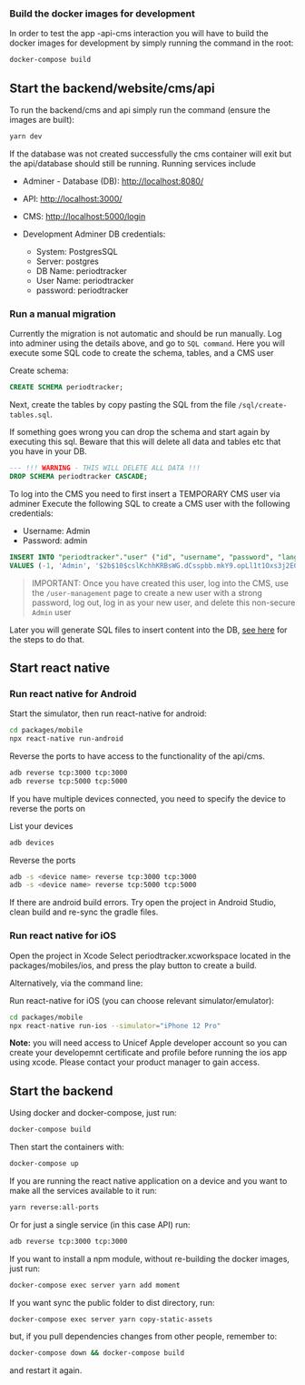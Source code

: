 ### Build the docker images for development

In order to test the app -api-cms interaction you will have to build the docker images for development by simply running the command in the root:

```bash
docker-compose build
```

## Start the backend/website/cms/api

To run the backend/cms and api simply run the command (ensure the images are built):

```bash
yarn dev
```

If the database was not created successfully the cms container will exit but the api/database should still be running.
Running services include

- Adminer - Database (DB): [http://localhost:8080/](http://localhost:8080/)
- API: [http://localhost:3000/](http://localhost:3000/)
- CMS: [http://localhost:5000/login](http://localhost:5000/login)

- Development Adminer DB credentials:

  - System: PostgresSQL
  - Server: postgres
  - DB Name: periodtracker
  - User Name: periodtracker
  - password: periodtracker

### Run a manual migration

Currently the migration is not automatic and should be run manually.
Log into adminer using the details above, and go to `SQL command`. Here you will execute some SQL code to create the schema, tables, and a CMS user

Create schema:

```sql
CREATE SCHEMA periodtracker;
```

Next, create the tables by copy pasting the SQL from the file `/sql/create-tables.sql`.

If something goes wrong you can drop the schema and start again by executing this sql. Beware that this will delete all data and tables etc that you have in your DB.

```sql
--- !!! WARNING - THIS WILL DELETE ALL DATA !!!
DROP SCHEMA periodtracker CASCADE;
```

To log into the CMS you need to first insert a TEMPORARY CMS user via adminer
Execute the following SQL to create a CMS user with the following credentials:

- Username: Admin
- Password: admin

```sql
INSERT INTO "periodtracker"."user" ("id", "username", "password", "lang", "date_created", "type")
VALUES (-1, 'Admin', '$2b$10$cslKchhKRBsWG.dCsspbb.mkY9.opLl1t1Oxs3j2E01/Zm3llW/Rm', 'en', NOW(), 'superAdmin');
```

> IMPORTANT: Once you have created this user, log into the CMS, use the `/user-management` page to create a new user with a strong password, log out, log in as your new user, and delete this non-secure `Admin` user

Later you will generate SQL files to insert content into the DB, [see here](./localisation/setup.md) for the steps to do that.

## Start react native

### Run react native for Android

Start the simulator, then run react-native for android:

```bash
cd packages/mobile
npx react-native run-android
```

Reverse the ports to have access to the functionality of the api/cms.

```bash
adb reverse tcp:3000 tcp:3000
adb reverse tcp:5000 tcp:5000
```

If you have multiple devices connected, you need to specify the device to reverse the ports on

List your devices

```bash
adb devices
```

Reverse the ports

```bash
adb -s <device name> reverse tcp:3000 tcp:3000
adb -s <device name> reverse tcp:5000 tcp:5000
```

If there are android build errors. Try open the project in Android Studio, clean build and re-sync the gradle files.

### Run react native for iOS

Open the project in Xcode
Select periodtracker.xcworkspace located in the packages/mobiles/ios, and press the play button to create a build.

Alternatively, via the command line:

Run react-native for iOS (you can choose relevant simulator/emulator):

```bash
cd packages/mobile
npx react-native run-ios --simulator="iPhone 12 Pro"
```

<strong>Note:</strong> you will need access to Unicef Apple developer account so you can create your developemnt certificate and profile before running the ios app using xcode. Please contact your product manager to gain access.

## Start the backend

Using docker and docker-compose, just run:

```bash
docker-compose build
```

Then start the containers with:

```bash
docker-compose up
```

If you are running the react native application on a device and you want to make all the services available to it run:

```bash
yarn reverse:all-ports
```

Or for just a single service (in this case API) run:

```bash
adb reverse tcp:3000 tcp:3000
```

If you want to install a npm module, without re-building the docker images, just run:

```bash
docker-compose exec server yarn add moment
```

If you want sync the public folder to dist directory, run:

```bash
docker-compose exec server yarn copy-static-assets
```

but, if you pull dependencies changes from other people, remember to:

```bash
docker-compose down && docker-compose build
```

and restart it again.
